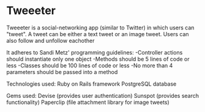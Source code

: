 Tweeeter
==========
Tweeeter is a social-networking app (similar to Twitter) in which users can "tweet". A tweet can be either a text tweet or an image tweet. Users can also follow and unfollow eachother

It adheres to Sandi Metz' programming guidelines:
	-Controller actions should instantiate only one object
	-Methods should be 5 lines of code or less
	-Classes should be 100 lines of code or less
	-No more than 4 parameters should be passed into a method	

Technologies used:
	Ruby on Rails framework
	PostgreSQL database

Gems used:
	Devise (provides user authentication)
	Sunspot (provides search functionality)
	Paperclip (file attachment library for image tweets)
